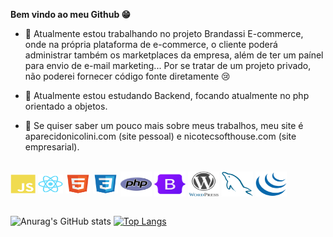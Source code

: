 
**Bem vindo ao meu Github 😁**


- 🔭 Atualmente estou trabalhando no projeto Brandassi E-commerce, onde na própria plataforma de e-commerce, o cliente poderá administrar também os marketplaces da empresa, além de ter um paínel para envio de e-mail marketing... Por se tratar de um projeto privado, não poderei fornecer código fonte diretamente 😢

- 🌱 Atualmente estou estudando Backend, focando atualmente no php orientado a objetos. 

- 💬 Se quiser saber um pouco mais sobre meus trabalhos, meu site é aparecidonicolini.com (site pessoal) e nicotecsofthouse.com (site empresarial).

<div style="display: inline_block"><br>
  <img align="center" alt="Js" height="30" width="40" src="https://raw.githubusercontent.com/devicons/devicon/master/icons/javascript/javascript-plain.svg">
  <img align="center" alt="React" height="30" width="40" src="https://raw.githubusercontent.com/devicons/devicon/master/icons/react/react-original.svg">
  <img align="center" alt="HTML" height="30" width="40" src="https://raw.githubusercontent.com/devicons/devicon/master/icons/html5/html5-original.svg">
  <img align="center" alt="CSS" height="30" width="40" src="https://raw.githubusercontent.com/devicons/devicon/master/icons/css3/css3-original.svg">
  <img align="center" alt="Php" height="40" width="50" src="https://raw.githubusercontent.com/devicons/devicon/master/icons/php/php-original.svg">
  <img align="center" alt="Bootstrap" height="40" width="50" src="https://raw.githubusercontent.com/devicons/devicon/master/icons/bootstrap/bootstrap-original.svg">
  <img align="center" alt="Wordpress" height="40" width="50" src="https://raw.githubusercontent.com/devicons/devicon/master/icons/wordpress/wordpress-original.svg">
  <img align="center" alt="Mysql" height="40" width="50" src="https://raw.githubusercontent.com/devicons/devicon/master/icons/mysql/mysql-original.svg">
  <img align="center" alt="Jquery" height="40" width="50" src="https://raw.githubusercontent.com/devicons/devicon/master/icons/jquery/jquery-original.svg">
  
</div>
<br>

![Anurag's GitHub stats](https://github-readme-stats.vercel.app/api?username=aparecidonicolini&show_icons=true&theme=dark)
[![Top Langs](https://github-readme-stats.vercel.app/api/top-langs/?username=aparecidonicolini&layout=compact&theme=dark)](https://github.com/anuraghazra/github-readme-stats)
